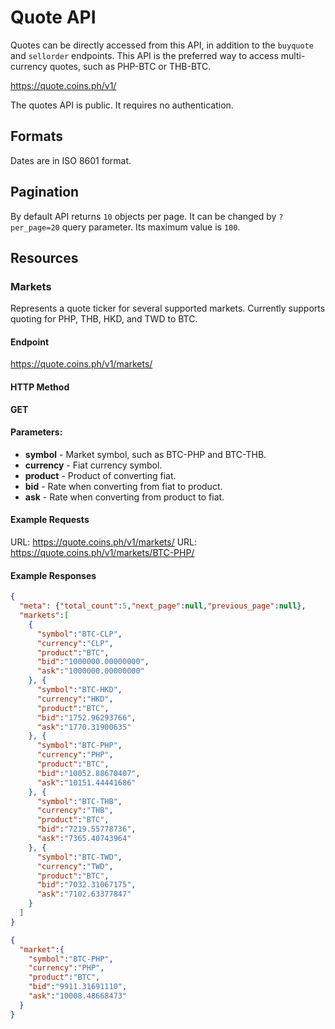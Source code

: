 # Quote API

Quotes can be directly accessed from this API, in addition to the `buyquote`
and `sellorder` endpoints. This API is the preferred way to access
multi-currency quotes, such as PHP-BTC or THB-BTC.

https://quote.coins.ph/v1/

The quotes API is public. It requires no authentication.

## Formats

Dates are in ISO 8601 format.

## Pagination

By default API returns `10` objects per page. It can be changed by
`?per_page=20` query parameter. Its maximum value is `100`.

## Resources

### Markets

Represents a quote ticker for several supported markets. Currently supports
quoting for PHP, THB, HKD, and TWD to BTC.

#### Endpoint

https://quote.coins.ph/v1/markets/

#### HTTP Method

**GET**

#### Parameters:

* **symbol** - Market symbol, such as BTC-PHP and BTC-THB.
* **currency** - Fiat currency symbol.
* **product** - Product of converting fiat.
* **bid** - Rate when converting from fiat to product.
* **ask** - Rate when converting from product to fiat.

#### Example Requests

URL: https://quote.coins.ph/v1/markets/
URL: https://quote.coins.ph/v1/markets/BTC-PHP/

#### Example Responses

```json
{
  "meta": {"total_count":5,"next_page":null,"previous_page":null},
  "markets":[
    {
      "symbol":"BTC-CLP",
      "currency":"CLP",
      "product":"BTC",
      "bid":"1000000.00000000",
      "ask":"1000000.00000000"
    }, {
      "symbol":"BTC-HKD",
      "currency":"HKD",
      "product":"BTC",
      "bid":"1752.96293766",
      "ask":"1770.31900635"
    }, {
      "symbol":"BTC-PHP",
      "currency":"PHP",
      "product":"BTC",
      "bid":"10052.88670407",
      "ask":"10151.44441686"
    }, {
      "symbol":"BTC-THB",
      "currency":"THB",
      "product":"BTC",
      "bid":"7219.55778736",
      "ask":"7365.40743964"
    }, {
      "symbol":"BTC-TWD",
      "currency":"TWD",
      "product":"BTC",
      "bid":"7032.31067175",
      "ask":"7102.63377847"
    }
  ]
}
```

```json
{
  "market":{
    "symbol":"BTC-PHP",
    "currency":"PHP",
    "product":"BTC",
    "bid":"9911.31691110",
    "ask":"10008.48668473"
  }
}
```